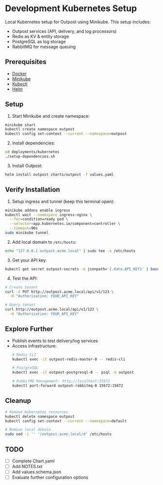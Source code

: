 # Development Kubernetes Setup

Local Kubernetes setup for Outpost using Minikube. This setup includes:
- Outpost services (API, delivery, and log processors)
- Redis as KV & entity storage
- PostgreSQL as log storage
- RabbitMQ for message queuing

## Prerequisites

- [Docker](https://docs.docker.com/engine/install/)
- [Minikube](https://minikube.sigs.k8s.io/docs/start)
- [Kubectl](https://kubernetes.io/docs/tasks/tools/)
- [Helm](https://helm.sh/docs/intro/install/)

## Setup

1. Start Minikube and create namespace:
```sh
minikube start
kubectl create namespace outpost
kubectl config set-context --current --namespace=outpost
```

2. Install dependencies:
```sh
cd deployments/kubernetes
./setup-dependencies.sh
```

3. Install Outpost:
```sh
helm install outpost charts/outpost -f values.yaml
```

## Verify Installation

1. Setup ingress and tunnel (keep this terminal open):
```sh
minikube addons enable ingress
kubectl wait --namespace ingress-nginx \
  --for=condition=ready pod \
  --selector=app.kubernetes.io/component=controller \
  --timeout=90s
sudo minikube tunnel
```

2. Add local domain to `/etc/hosts`:
```sh
echo "127.0.0.1 outpost.acme.local" | sudo tee -a /etc/hosts
```

3. Get your API key:
```sh
kubectl get secret outpost-secrets -o jsonpath='{.data.API_KEY}' | base64 -d
```

4. Test the API:
```sh
# Create tenant
curl -X PUT http://outpost.acme.local/api/v1/123 \
  -H "Authorization: YOUR_API_KEY"

# Query tenant
curl http://outpost.acme.local/api/v1/123 \
  -H "Authorization: YOUR_API_KEY"
```

## Explore Further

- Publish events to test delivery/log services
- Access infrastructure:
  ```sh
  # Redis CLI
  kubectl exec -it outpost-redis-master-0 -- redis-cli
  
  # PostgreSQL
  kubectl exec -it outpost-postgresql-0 -- psql -U outpost
  
  # RabbitMQ Management: http://localhost:15672
  kubectl port-forward outpost-rabbitmq-0 15672:15672
  ```

## Cleanup

```sh
# Remove Kubernetes resources
kubectl delete namespace outpost
kubectl config set-context --current --namespace=default

# Remove local domain
sudo sed -i '' '/outpost.acme.local/d' /etc/hosts
```

## TODO

- [ ] Complete Chart.yaml
- [ ] Add NOTES.txt
- [ ] Add values.schema.json
- [ ] Evaluate further configuration options